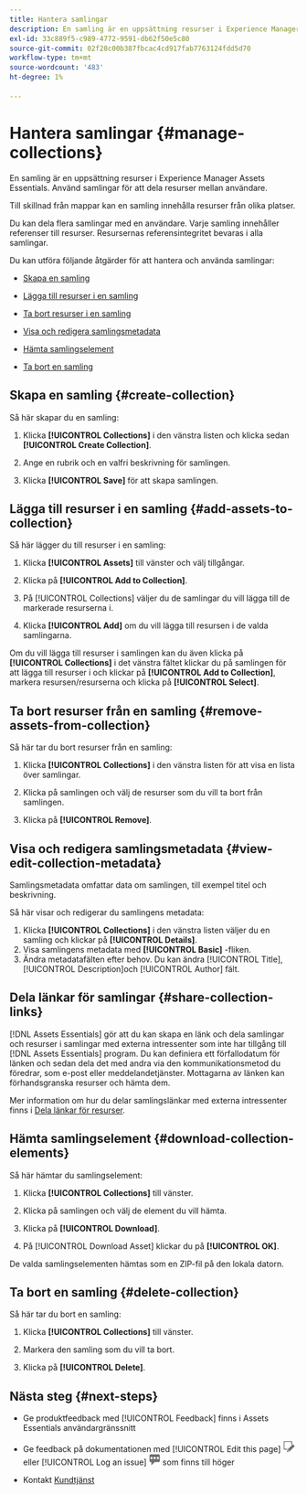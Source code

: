 ```yaml
---
title: Hantera samlingar
description: En samling är en uppsättning resurser i Experience Manager Assets Essentials. Använd samlingar för att dela resurser mellan användare.
exl-id: 33c889f5-c989-4772-9591-db62f50e5c80
source-git-commit: 02f28c00b387fbcac4cd917fab7763124fdd5d70
workflow-type: tm+mt
source-wordcount: '483'
ht-degree: 1%

---
```


# Hantera samlingar {#manage-collections}

En samling är en uppsättning resurser i Experience Manager Assets Essentials. Använd samlingar för att dela resurser mellan användare.

Till skillnad från mappar kan en samling innehålla resurser från olika platser.

<!--
You can share collections with various users that are assigned different levels of privileges, including viewing, editing, and so on.
-->

Du kan dela flera samlingar med en användare. Varje samling innehåller referenser till resurser. Resursernas referensintegritet bevaras i alla samlingar.

Du kan utföra följande åtgärder för att hantera och använda samlingar:

* [Skapa en samling](#create-collection)

* [Lägga till resurser i en samling](#add-assets-to-collection)

* [Ta bort resurser i en samling](#remove-assets-from-collection)

* [Visa och redigera samlingsmetadata](#view-edit-collection-metadata)

* [Hämta samlingselement](#download-collection-elements)

* [Ta bort en samling](#delete-collection)

## Skapa en samling {#create-collection}

Så här skapar du en samling:

1. Klicka **[!UICONTROL Collections]** i den vänstra listen och klicka sedan **[!UICONTROL Create Collection]**.

1. Ange en rubrik och en valfri beskrivning för samlingen.

1. Klicka **[!UICONTROL Save]** för att skapa samlingen.

## Lägga till resurser i en samling {#add-assets-to-collection}

Så här lägger du till resurser i en samling:

1. Klicka **[!UICONTROL Assets]** till vänster och välj tillgångar.

1. Klicka på **[!UICONTROL Add to Collection]**.

1. På [!UICONTROL Collections] väljer du de samlingar du vill lägga till de markerade resurserna i.

1. Klicka **[!UICONTROL Add]** om du vill lägga till resursen i de valda samlingarna.

Om du vill lägga till resurser i samlingen kan du även klicka på **[!UICONTROL Collections]** i det vänstra fältet klickar du på samlingen för att lägga till resurser i och klickar på **[!UICONTROL Add to Collection]**, markera resursen/resurserna och klicka på **[!UICONTROL Select]**.

## Ta bort resurser från en samling {#remove-assets-from-collection}

Så här tar du bort resurser från en samling:

1. Klicka **[!UICONTROL Collections]** i den vänstra listen för att visa en lista över samlingar.

1. Klicka på samlingen och välj de resurser som du vill ta bort från samlingen.

1. Klicka på **[!UICONTROL Remove]**.

<!--

## Manage access to a collection {#manage-collection-access}

The permission management for collections function in the same manner as folders in [!DNL Assets Essentials]. Administrators can manage the access levels for collections available in the repository. As an administrator, you can create user groups and assign permissions to those groups to manage access levels. You can also delegate the permission management privileges to user groups at the collection-level.

For more information, see [Manage permissions for folders and collections](manage-permissions.md).

## Search a collection {#search-collections}

Click **[!UICONTROL Collections]** in the left rail and use the Search box to specify a text as the criteria to search for a collection. [!DNL Assets Essentials] uses the specified text to search collection names, metadata including tags defined for a collection and returns appropriate results.

>[!NOTE]
>
>Assets Essentials performs search in collections available at the root level. It does not perform search in assets and folders available in collections.

-->

## Visa och redigera samlingsmetadata {#view-edit-collection-metadata}

Samlingsmetadata omfattar data om samlingen, till exempel titel och beskrivning.

Så här visar och redigerar du samlingens metadata:

1. Klicka **[!UICONTROL Collections]** i den vänstra listen väljer du en samling och klickar på **[!UICONTROL Details]**.
1. Visa samlingens metadata med **[!UICONTROL Basic]** -fliken.
1. Ändra metadatafälten efter behov. Du kan ändra [!UICONTROL Title], [!UICONTROL Description]och [!UICONTROL Author] fält.

## Dela länkar för samlingar {#share-collection-links}

[!DNL Assets Essentials] gör att du kan skapa en länk och dela samlingar och resurser i samlingar med externa intressenter som inte har tillgång till [!DNL Assets Essentials] program. Du kan definiera ett förfallodatum för länken och sedan dela det med andra via den kommunikationsmetod du föredrar, som e-post eller meddelandetjänster. Mottagarna av länken kan förhandsgranska resurser och hämta dem.

Mer information om hur du delar samlingslänkar med externa intressenter finns i [Dela länkar för resurser](share-links-for-assets.md).

## Hämta samlingselement {#download-collection-elements}

Så här hämtar du samlingselement:

1. Klicka **[!UICONTROL Collections]** till vänster.

1. Klicka på samlingen och välj de element du vill hämta.

1. Klicka på **[!UICONTROL Download]**.

1. På [!UICONTROL Download Asset] klickar du på **[!UICONTROL OK]**.

De valda samlingselementen hämtas som en ZIP-fil på den lokala datorn.

## Ta bort en samling {#delete-collection}

Så här tar du bort en samling:

1. Klicka **[!UICONTROL Collections]** till vänster.

1. Markera den samling som du vill ta bort.

1. Klicka på **[!UICONTROL Delete]**.

## Nästa steg {#next-steps}

* Ge produktfeedback med [!UICONTROL Feedback] finns i Assets Essentials användargränssnitt

* Ge feedback på dokumentationen med [!UICONTROL Edit this page] ![redigera sidan](assets/do-not-localize/edit-page.png) eller [!UICONTROL Log an issue] ![skapa ett GitHub-problem](assets/do-not-localize/github-issue.png) som finns till höger

* Kontakt [Kundtjänst](https://experienceleague.adobe.com/?support-solution=General#support)
